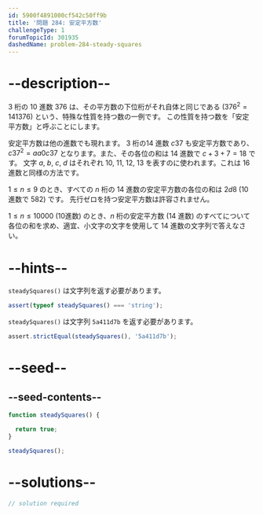 ```yaml
---
id: 5900f4891000cf542c50ff9b
title: '問題 284: 安定平方数'
challengeType: 1
forumTopicId: 301935
dashedName: problem-284-steady-squares
---
```


# --description--

3 桁の 10 進数 376 は、その平方数の下位桁がそれ自体と同じである (${376}^2 = 141376$) という、特殊な性質を持つ数の一例です。 この性質を持つ数を「安定平方数」と呼ぶことにします。

安定平方数は他の進数でも現れます。 3 桁の14 進数 $c37$ も安定平方数であり、$c37^2 = aa0c37$ となります。また、その各位の和は 14 進数で $c+3+7=18$ です。 文字 $a$, $b$, $c$, $d$ はそれぞれ 10, 11, 12, 13 を表すのに使われます。これは 16 進数と同様の方法です。

$1 ≤ n ≤ 9$ のとき、すべての $n$ 桁の 14 進数の安定平方数の各位の和は $2d8$ (10 進数で 582) です。 先行ゼロを持つ安定平方数は許容されません。

$1 ≤ n ≤ 10000$ (10進数) のとき、$n$ 桁の安定平方数 (14 進数) のすべてについて各位の和を求め、適宜、小文字の文字を使用して 14 進数の文字列で答えなさい。

# --hints--

`steadySquares()` は文字列を返す必要があります。

```js
assert(typeof steadySquares() === 'string');
```

`steadySquares()` は文字列 `5a411d7b` を返す必要があります。

```js
assert.strictEqual(steadySquares(), '5a411d7b');
```

# --seed--

## --seed-contents--

```js
function steadySquares() {

  return true;
}

steadySquares();
```

# --solutions--

```js
// solution required
```
